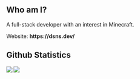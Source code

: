 ## Who am I?
<p>A full-stack developer with an interest in Minecraft.</p>
<p>Website: <b>https://dsns.dev/</b></p>

## Github Statistics
<img align="left" src="https://github-readme-stats.vercel.app/api/top-langs/?username=dsnsgithub" />
<img align="left" src="https://github-readme-stats.vercel.app/api?username=dsnsgithub&show_icons=true&rank_icon=github" />

